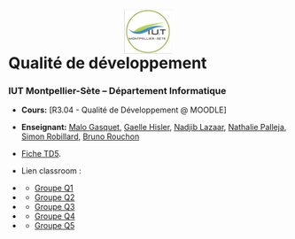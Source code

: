 # <img src="iut.png" width="17%" style="margin:auto;display:block;"/> Qualité de développement 
### IUT Montpellier-Sète – Département Informatique
* **Cours:** [R3.04 - Qualité de Développement @ MOODLE]
* **Enseignant:** [Malo Gasquet](mailto:malo.gasquet@umontpellier.fr), [Gaelle Hisler](mailto:gaelle.hisler@umontpellier.fr), [Nadjib Lazaar](mailto:nadjib.lazaar@umontpellier.fr), [Nathalie Palleja](mailto:nathalie.palleja@umontpellier.fr),   [Simon Robillard](mailto:simon.robillard@umontpellier.fr), [Bruno Rouchon](mailto:bruno.rouchon@umontpellier.fr)
* [Fiche TD5](TD5.pdf).

* Lien classroom :
* * [Groupe Q1]()
* * [Groupe Q2]()
* * [Groupe Q3]()
* * [Groupe Q4]()
* * [Groupe Q5]()
